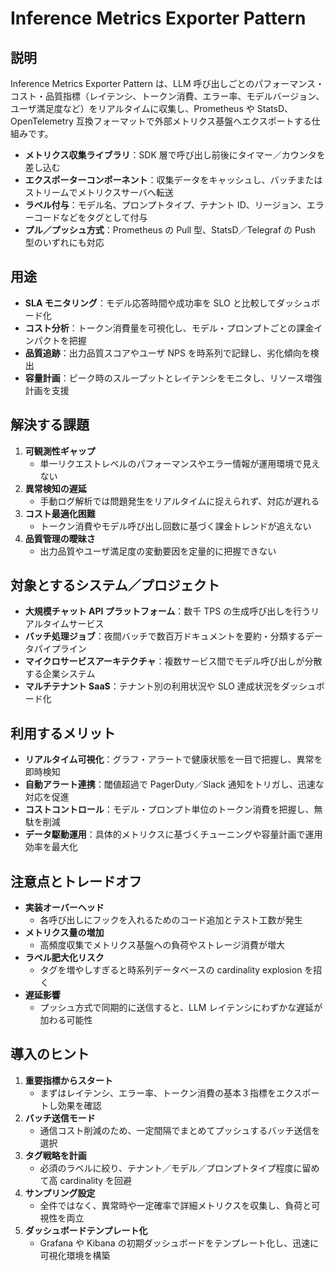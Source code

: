 # Inference Metrics Exporter Pattern

## 説明  
Inference Metrics Exporter Pattern は、LLM 呼び出しごとのパフォーマンス・コスト・品質指標（レイテンシ、トークン消費、エラー率、モデルバージョン、ユーザ満足度など）をリアルタイムに収集し、Prometheus や StatsD、OpenTelemetry 互換フォーマットで外部メトリクス基盤へエクスポートする仕組みです。  
- **メトリクス収集ライブラリ**：SDK 層で呼び出し前後にタイマー／カウンタを差し込む  
- **エクスポーターコンポーネント**：収集データをキャッシュし、バッチまたはストリームでメトリクスサーバへ転送  
- **ラベル付与**：モデル名、プロンプトタイプ、テナント ID、リージョン、エラーコードなどをタグとして付与  
- **プル／プッシュ方式**：Prometheus の Pull 型、StatsD／Telegraf の Push 型のいずれにも対応

## 用途  
- **SLA モニタリング**：モデル応答時間や成功率を SLO と比較してダッシュボード化  
- **コスト分析**：トークン消費量を可視化し、モデル・プロンプトごとの課金インパクトを把握  
- **品質追跡**：出力品質スコアやユーザ NPS を時系列で記録し、劣化傾向を検出  
- **容量計画**：ピーク時のスループットとレイテンシをモニタし、リソース増強計画を支援  

## 解決する課題  
1. **可観測性ギャップ**  
   - 単一リクエストレベルのパフォーマンスやエラー情報が運用環境で見えない  
2. **異常検知の遅延**  
   - 手動ログ解析では問題発生をリアルタイムに捉えられず、対応が遅れる  
3. **コスト最適化困難**  
   - トークン消費やモデル呼び出し回数に基づく課金トレンドが追えない  
4. **品質管理の曖昧さ**  
   - 出力品質やユーザ満足度の変動要因を定量的に把握できない  

## 対象とするシステム／プロジェクト  
- **大規模チャット API プラットフォーム**：数千 TPS の生成呼び出しを行うリアルタイムサービス  
- **バッチ処理ジョブ**：夜間バッチで数百万ドキュメントを要約・分類するデータパイプライン  
- **マイクロサービスアーキテクチャ**：複数サービス間でモデル呼び出しが分散する企業システム  
- **マルチテナント SaaS**：テナント別の利用状況や SLO 達成状況をダッシュボード化

## 利用するメリット  
- **リアルタイム可視化**：グラフ・アラートで健康状態を一目で把握し、異常を即時検知  
- **自動アラート連携**：閾値超過で PagerDuty／Slack 通知をトリガし、迅速な対応を促進  
- **コストコントロール**：モデル・プロンプト単位のトークン消費を把握し、無駄を削減  
- **データ駆動運用**：具体的メトリクスに基づくチューニングや容量計画で運用効率を最大化  

## 注意点とトレードオフ  
- **実装オーバーヘッド**  
  - 各呼び出しにフックを入れるためのコード追加とテスト工数が発生  
- **メトリクス量の増加**  
  - 高頻度収集でメトリクス基盤への負荷やストレージ消費が増大  
- **ラベル肥大化リスク**  
  - タグを増やしすぎると時系列データベースの cardinality explosion を招く  
- **遅延影響**  
  - プッシュ方式で同期的に送信すると、LLM レイテンシにわずかな遅延が加わる可能性  

## 導入のヒント  
1. **重要指標からスタート**  
   - まずはレイテンシ、エラー率、トークン消費の基本３指標をエクスポートし効果を確認  
2. **バッチ送信モード**  
   - 通信コスト削減のため、一定間隔でまとめてプッシュするバッチ送信を選択  
3. **タグ戦略を計画**  
   - 必須のラベルに絞り、テナント／モデル／プロンプトタイプ程度に留めて高 cardinality を回避  
4. **サンプリング設定**  
   - 全件ではなく、異常時や一定確率で詳細メトリクスを収集し、負荷と可視性を両立  
5. **ダッシュボードテンプレート化**  
   - Grafana や Kibana の初期ダッシュボードをテンプレート化し、迅速に可視化環境を構築  

